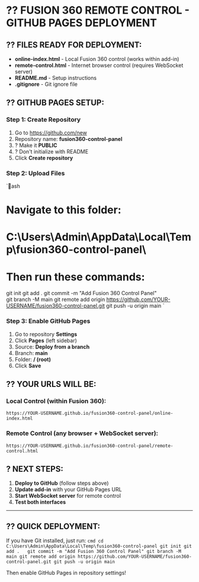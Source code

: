 # ?? FUSION 360 REMOTE CONTROL - GITHUB PAGES DEPLOYMENT

## ?? FILES READY FOR DEPLOYMENT:

- **online-index.html** - Local Fusion 360 control (works within add-in)  
- **remote-control.html** - Internet browser control (requires WebSocket server)
- **README.md** - Setup instructions
- **.gitignore** - Git ignore file

## ?? GITHUB PAGES SETUP:

### Step 1: Create Repository
1. Go to https://github.com/new
2. Repository name: **fusion360-control-panel**  
3. ? Make it **PUBLIC**
4. ? Don't initialize with README
5. Click **Create repository**

### Step 2: Upload Files
`ash
# Navigate to this folder: 
# C:\Users\Admin\AppData\Local\Temp\fusion360-control-panel\

# Then run these commands:
git init
git add .
git commit -m "Add Fusion 360 Control Panel"  
git branch -M main
git remote add origin https://github.com/YOUR-USERNAME/fusion360-control-panel.git
git push -u origin main
`

### Step 3: Enable GitHub Pages
1. Go to repository **Settings**
2. Click **Pages** (left sidebar)  
3. Source: **Deploy from a branch**
4. Branch: **main**
5. Folder: **/ (root)**
6. Click **Save**

## ?? YOUR URLS WILL BE:

### Local Control (within Fusion 360):
`
https://YOUR-USERNAME.github.io/fusion360-control-panel/online-index.html
`

### Remote Control (any browser + WebSocket server):
`
https://YOUR-USERNAME.github.io/fusion360-control-panel/remote-control.html
`

## ? NEXT STEPS:

1. **Deploy to GitHub** (follow steps above)
2. **Update add-in** with your GitHub Pages URL
3. **Start WebSocket server** for remote control
4. **Test both interfaces**

---

## ?? QUICK DEPLOYMENT:

If you have Git installed, just run:
`cmd
cd C:\Users\Admin\AppData\Local\Temp\fusion360-control-panel
git init
git add .  
git commit -m "Add Fusion 360 Control Panel"
git branch -M main
git remote add origin https://github.com/YOUR-USERNAME/fusion360-control-panel.git
git push -u origin main
`

Then enable GitHub Pages in repository settings!
